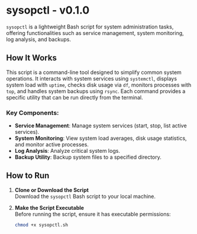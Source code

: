 # sysopctl - v0.1.0

`sysopctl` is a lightweight Bash script for system administration tasks, offering functionalities such as service management, system monitoring, log analysis, and backups.

## How It Works

This script is a command-line tool designed to simplify common system operations. It interacts with system services using `systemctl`, displays system load with `uptime`, checks disk usage via `df`, monitors processes with `top`, and handles system backups using `rsync`. Each command provides a specific utility that can be run directly from the terminal.

### Key Components:

- **Service Management**: Manage system services (start, stop, list active services).
- **System Monitoring**: View system load averages, disk usage statistics, and monitor active processes.
- **Log Analysis**: Analyze critical system logs.
- **Backup Utility**: Backup system files to a specified directory.

## How to Run

1. **Clone or Download the Script**  
   Download the `sysopctl` Bash script to your local machine.

2. **Make the Script Executable**  
   Before running the script, ensure it has executable permissions:
   ```bash
   chmod +x sysopctl.sh

 
